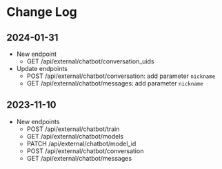 # Change Log

## 2024-01-31

- New endpoint
  - GET /api/external/chatbot/conversation_uids
- Update endpoints
  - POST /api/external/chatbot/conversation: add parameter `nickname`
  - GET /api/external/chatbot/messages: add parameter `nickname`

## 2023-11-10

- New endpoints
  - POST /api/external/chatbot/train
  - GET /api/external/chatbot/models
  - PATCH /api/external/chatbot/model_id
  - POST /api/external/chatbot/conversation
  - GET /api/external/chatbot/messages
